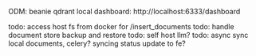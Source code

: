 ODM: beanie
qdrant local dashboard: http://localhost:6333/dashboard

todo: access host fs from docker for /insert_documents
todo: handle document store backup and restore
todo: self host llm?
todo: async sync local documents, celery? syncing status update to fe?
